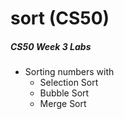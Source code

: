 # sort (CS50)

##### CS50 Week 3 Labs
* Sorting numbers with 
  * Selection Sort
  * Bubble Sort
  * Merge Sort
